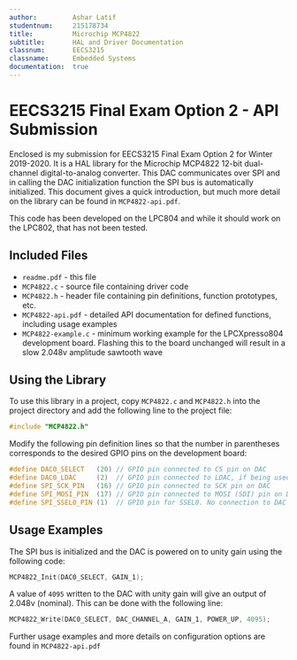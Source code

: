 ```yaml
---
author:         Ashar Latif
studentnum:     215178734
title: 			Microchip MCP4822 
subtitle: 		HAL and Driver Documentation
classnum: 		EECS3215
classname:      Embedded Systems
documentation:	true
---
```

# EECS3215 Final Exam Option 2 - API Submission

Enclosed is my submission for EECS3215 Final Exam Option 2 for Winter 2019-2020. It is a HAL library for the Microchip MCP4822 12-bit dual-channel digital-to-analog converter. This DAC communicates over SPI and in calling the DAC initialization function the SPI bus is automatically initialized. This document gives a quick introduction, but much more detail on the library can be found in `MCP4822-api.pdf`. 

This code has been developed on the LPC804 and while it should work on the LPC802, that has not been tested.

## Included Files
  - `readme.pdf` - this file
  - `MCP4822.c` - source file containing driver code
  - `MCP4822.h` - header file containing pin definitions, function prototypes, etc.
  - `MCP4822-api.pdf` - detailed API documentation for defined functions, including usage examples
  - `MCP4822-example.c` - minimum working example for the LPCXpresso804 development board. Flashing this to the board unchanged will result in a slow 2.048v amplitude sawtooth wave

## Using the Library

To use this library in a project, copy `MCP4822.c` and `MCP4822.h` into the project directory and add the following line to the project file:

````c
#include "MCP4822.h"
````

Modify the following pin definition lines so that the number in parentheses corresponds to the desired GPIO pins on the development board:

````c
#define DAC0_SELECT   (20) // GPIO pin connected to CS pin on DAC
#define	DAC0_LDAC     (2)  // GPIO pin connected to LDAC, if being used.
#define	SPI_SCK_PIN   (16) // GPIO pin connected to SCK pin on DAC
#define	SPI_MOSI_PIN  (17) // GPIO pin connected to MOSI (SDI) pin on DAC
#define	SPI_SSEL0_PIN (1)  // GPIO pin for SSEL0. No connection to DAC needed.  
````

## Usage Examples
The SPI bus is initialized and the DAC is powered on to unity gain using the following code:

````c
MCP4822_Init(DAC0_SELECT, GAIN_1);
````

A value of `4095` written to the DAC with unity gain will give an output of 2.048v (nominal). This can be done with the following line:

````c
MCP4822_Write(DAC0_SELECT, DAC_CHANNEL_A, GAIN_1, POWER_UP, 4095);
````

Further usage examples and more details on configuration options are found in `MCP4822-api.pdf`